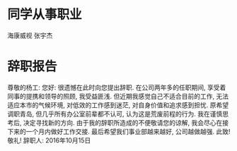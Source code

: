 # 同学从事职业

海康威视 张宇杰

# 辞职报告

尊敬的杨工:
您好:
很遗憾在此时向您提出辞职. 在公司两年多的任职期间, 享受着同事的提携和领导的照顾, 我受益匪浅. 但近期我感觉自己不适合目前的工作, 无法适应本市的气候环境, 对低效的工作感到迷茫, 对自身价值和追求感到担忧. 原希望调职青岛, 但几乎所有办公室前辈都不认可, 认为这是荒废前程的行为. 我在谨慎思考后, 决定寻找新的方向. 由于我的辞职所造成的不便敬请您的谅解, 我会尽心在接下来的一个月内做好工作交接. 最后希望我们事业部越来越好, 公司越做越强.
此致!
敬礼!
辞职人:
2016年10月15日
